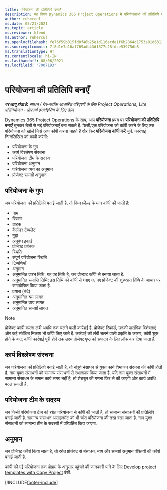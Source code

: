 ```yaml
---
title: परियोजना की प्रतिलिपि बनाएँ
description: यह विषय Dynamics 365 Project Operations में परियोजनाओं की प्रतिलिपि बनाने के बारे में जानकारी प्रदान करता है.
author: ruhercul
ms.date: 05/21/2021
ms.topic: article
ms.reviewer: kfend
ms.author: ruhercul
ms.openlocfilehash: fe76f59b315fd0f46b25e1d116acde1f6b2864d1753e01d6311ea93ae7d116fc
ms.sourcegitcommit: 7f8d1e7a16af769adb43d1877c28fdce53975db8
ms.translationtype: HT
ms.contentlocale: hi-IN
ms.lasthandoff: 08/06/2021
ms.locfileid: "7007193"
---
```

# <a name="copy-a-project"></a>परियोजना की प्रतिलिपि बनाएँ

_**पर लागू होता है:** साधन / गैर-स्टॉक आधारित परिदृश्यों के लिए Project Operations, Lite परिनियोजन - प्रोफार्मा इनवॉइसिंग के लिए डील_

Dynamics 365 Project Operations के साथ, आप **परियोजना** प्रपत्र पर **परियोजना की प्रतिलिपि बनाएँ** चुनकर तेज़ी से नई परियोजनाएँ बना सकते हैं. किसी/एक परियोजना को कॉपी करने के लिए उस परियोजना को खोलें जिसे आप कॉपी करना चाहते हैं और फिर **परियोजना कॉपी करें** चुनें. कार्रवाई निम्नलिखित को कॉपी करेगी:

- परियोजना के गुण 
- कार्य विश्लेषण संरचना
- परियोजना टीम के सदस्य
- परियोजना अनुमान
- परियोजना व्यय का अनुमान
- प्रोजेक्ट सामग्री अनुमान

## <a name="project-properties"></a>परियोजना के गुण

जब परियोजना की प्रतिलिपि बनाई जाती है, तो निम्न फ़ील्ड के मान कॉपी की जाती है:

- नाम
- विवरण
- ग्राहक
- कैलेंडर टेम्पलेट
- मुद्रा
- अनुबंध इकाई
- प्रोजेक्ट प्रबंधक
- स्थिति
- संपूर्ण परियोजना स्थिति
- टिप्पणियाँ
- अनुमान
- अनुमानित प्रारंभ तिथि: यह वह तिथि है, जब प्रोजक्ट कॉपी से बनाया जाता है.
- अनुमानित समाप्ति तिथि: इस तिथि को कॉपी से बनाए गए नए प्रोजेक्ट की शुरुआत तिथि के आधार पर समायोजित किया जाता है.
- प्रयास (घंटे)
- अनुमानित श्रम लागत
- अनुमानित व्यय लागत
- अनुमानित सामग्री लागत

> [!NOTE]
> प्रोजेक्ट कॉपी करना लंबी अवधि तक चलने वाली कार्रवाई है. प्रोजेक्ट रिकॉर्ड, उनकी प्रासंगिक विशेषताएं और कई संबंधित निकाय भी कॉपी किए जाते हैं. कार्रवाई की लंबी चलने वाली प्रकृति के कारण, कॉपी शुरू होने के बाद, कॉपी कार्रवाई पूरी होने तक लक्ष्य प्रोजेक्ट पृष्ठ को संपादन के लिए लॉक कर दिया जाता है.

## <a name="work-breakdown-structure"></a>कार्य विश्लेषण संरचना

जब परियोजना की प्रतिलिपि बनाई जाती है, तो संपूर्ण संसाधन से युक्त कार्य विभाजन संरचना की कॉपी होती है. नाम युक्त संसाधनों को सामान्य संसाधनों से स्थानापन्न किया जाता है. यदि नाम युक्त संसाधनों में सामान्य संसाधन के समान कार्य समय नहीं है, तो शेड्यूल की गणना फिर से की जाएगी और कार्य अवधि बदल सकती है.

## <a name="project-team-members"></a>परियोजना टीम के सदस्य

जब किसी परियोजना टीम को स्रोत परियोजना से कॉपी की जाती है, तो सामान्य संसाधनों की प्रतिलिपि बनाई जाती है. सामान्य संसाधन असाइनमेंट को भी स्रोत परियोजना की तरह रखा जाता है. नाम युक्त संसाधनों को सामान्य टीम के सदस्यों में परिवर्तित किया जाएगा.

## <a name="estimates"></a>अनुमान

जब प्रोजेक्ट कॉपी किया जाता है, तो स्रोत प्रोजेक्ट से संसाधन, व्यय और सामग्री अनुमान पंक्तियों की कॉपी बनाई जाती है. 

कॉपी की गई परियोजना तक प्रोग्राम के अनुसार पहुंचने की जानकारी पाने के लिए [Develop project templates with Copy Project](dev-copy-project.md) देखें.


[!INCLUDE[footer-include](../includes/footer-banner.md)]
